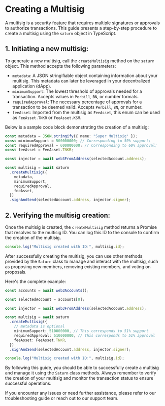 # Creating a Multisig

A multisig is a security feature that requires multiple signatures or approvals to authorize transactions. This guide presents a step-by-step procedure to create a multisig using the `saturn` object in TypeScript.

## 1. Initiating a new multisig:

To generate a new multisig, call the `createMultisig` method on the `saturn` object. This method accepts the following parameters:

- `metadata`: A JSON stringifiable object containing information about your multisig. This metadata can later be leveraged in your decentralized application (dApp).
- `minimumSupport`: The lowest threshold of approvals needed for a transaction. Accepts values in `Perbill`, `BN`, or number formats.
- `requiredApproval`: The necessary percentage of approvals for a transaction to be deemed valid. Accepts `Perbill`, `BN`, or number.
- `feeAsset`: Imported from the multisig as `FeeAsset`, this enum can be used as `FeeAsset.TNKR` or `FeeAsset.KSM`.

Below is a sample code block demonstrating the creation of a multisig:

```typescript
const metadata = JSON.stringify({ name: "Super Multisig" });
const minimumSupport = 500000000; // Corresponding to 50% support;
const requiredApproval = 600000000; // Corresponding to 60% approval;
const feeAsset = FeeAsset.TNKR;

const injector = await web3FromAddress(selectedAccount.address);

const multisig = await saturn
  .createMultisig({
    metadata,
    minimumSupport,
    requiredApproval,
    feeAsset,
  })
  .signAndSend(selectedAccount.address, injector.signer);
```

## 2. Verifying the multisig creation:

Once the multisig is created, the `createMultisig` method returns a Promise that resolves to the multisig ID. You can log this ID to the console to confirm the creation of the multisig.

```typescript
console.log("Multisig created with ID:", multisig.id);
```

After successfully creating the multisig, you can use other methods provided by the `Saturn` class to manage and interact with the multisig, such as proposing new members, removing existing members, and voting on proposals.

Here's the complete example:

```typescript
const accounts = await web3Accounts();

const selectedAccount = accounts[0];

const injector = await web3FromAddress(selectedAccount.address);

const multisig = await saturn
  .createMultisig({
    // metadata is optional
    minimumSupport: 510000000, // This corresponds to 51% support
    requiredApproval: 510000000, // This corresponds to 51% approval
    feeAsset: FeeAsset.TNKR,
  })
  .signAndSend(selectedAccount.address, injector.signer);

console.log("Multisig created with ID:", multisig.id);
```

By following this guide, you should be able to successfully create a multisig and manage it using the `Saturn` class methods. Always remember to verify the creation of your multisig and monitor the transaction status to ensure successful operations.

If you encounter any issues or need further assistance, please refer to our troubleshooting guide or reach out to our support team.
